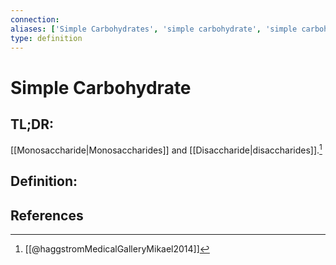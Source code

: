 ```yaml
---
connection:
aliases: ['Simple Carbohydrates', 'simple carbohydrate', 'simple carbohydrates', 'sugar', 'sugars']
type: definition
---
```


# Simple Carbohydrate

## TL;DR:
[[Monosaccharide|Monosaccharides]] and [[Disaccharide|disaccharides]].[^1]

## Definition:


## References
[^1]: [[@haggstromMedicalGalleryMikael2014]]
